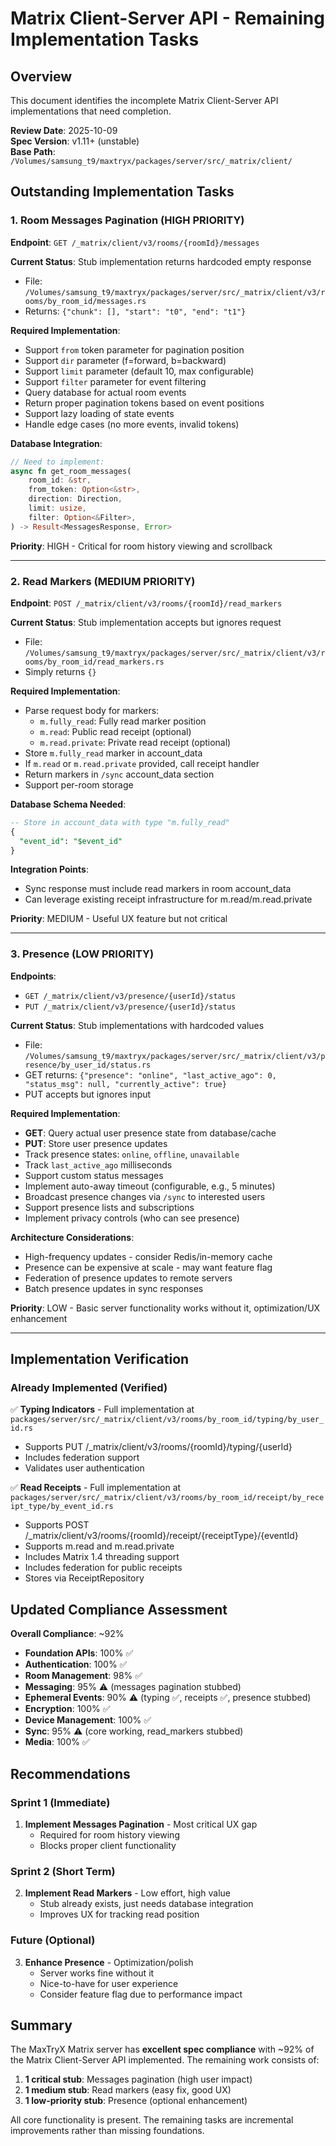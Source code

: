 # Matrix Client-Server API - Remaining Implementation Tasks

## Overview
This document identifies the incomplete Matrix Client-Server API implementations that need completion.

**Review Date**: 2025-10-09  
**Spec Version**: v1.11+ (unstable)  
**Base Path**: `/Volumes/samsung_t9/maxtryx/packages/server/src/_matrix/client/`

## Outstanding Implementation Tasks

### 1. Room Messages Pagination (HIGH PRIORITY)

**Endpoint**: `GET /_matrix/client/v3/rooms/{roomId}/messages`

**Current Status**: Stub implementation returns hardcoded empty response
- File: `/Volumes/samsung_t9/maxtryx/packages/server/src/_matrix/client/v3/rooms/by_room_id/messages.rs`
- Returns: `{"chunk": [], "start": "t0", "end": "t1"}`

**Required Implementation**:
- Support `from` token parameter for pagination position
- Support `dir` parameter (f=forward, b=backward)
- Support `limit` parameter (default 10, max configurable)
- Support `filter` parameter for event filtering
- Query database for actual room events
- Return proper pagination tokens based on event positions
- Support lazy loading of state events
- Handle edge cases (no more events, invalid tokens)

**Database Integration**:
```rust
// Need to implement:
async fn get_room_messages(
    room_id: &str,
    from_token: Option<&str>,
    direction: Direction,
    limit: usize,
    filter: Option<&Filter>,
) -> Result<MessagesResponse, Error>
```

**Priority**: HIGH - Critical for room history viewing and scrollback

---

### 2. Read Markers (MEDIUM PRIORITY)

**Endpoint**: `POST /_matrix/client/v3/rooms/{roomId}/read_markers`

**Current Status**: Stub implementation accepts but ignores request
- File: `/Volumes/samsung_t9/maxtryx/packages/server/src/_matrix/client/v3/rooms/by_room_id/read_markers.rs`
- Simply returns `{}`

**Required Implementation**:
- Parse request body for markers:
  - `m.fully_read`: Fully read marker position
  - `m.read`: Public read receipt (optional)
  - `m.read.private`: Private read receipt (optional)
- Store `m.fully_read` marker in account_data
- If `m.read` or `m.read.private` provided, call receipt handler
- Return markers in `/sync` account_data section
- Support per-room storage

**Database Schema Needed**:
```sql
-- Store in account_data with type "m.fully_read"
{
  "event_id": "$event_id"
}
```

**Integration Points**:
- Sync response must include read markers in room account_data
- Can leverage existing receipt infrastructure for m.read/m.read.private

**Priority**: MEDIUM - Useful UX feature but not critical

---

### 3. Presence (LOW PRIORITY)

**Endpoints**: 
- `GET /_matrix/client/v3/presence/{userId}/status`
- `PUT /_matrix/client/v3/presence/{userId}/status`

**Current Status**: Stub implementations with hardcoded values
- File: `/Volumes/samsung_t9/maxtryx/packages/server/src/_matrix/client/v3/presence/by_user_id/status.rs`
- GET returns: `{"presence": "online", "last_active_ago": 0, "status_msg": null, "currently_active": true}`
- PUT accepts but ignores input

**Required Implementation**:
- **GET**: Query actual user presence state from database/cache
- **PUT**: Store user presence updates
- Track presence states: `online`, `offline`, `unavailable`
- Track `last_active_ago` milliseconds
- Support custom status messages
- Implement auto-away timeout (configurable, e.g., 5 minutes)
- Broadcast presence changes via `/sync` to interested users
- Support presence lists and subscriptions
- Implement privacy controls (who can see presence)

**Architecture Considerations**:
- High-frequency updates - consider Redis/in-memory cache
- Presence can be expensive at scale - may want feature flag
- Federation of presence updates to remote servers
- Batch presence updates in sync responses

**Priority**: LOW - Basic server functionality works without it, optimization/UX enhancement

---

## Implementation Verification

### Already Implemented (Verified)
✅ **Typing Indicators** - Full implementation at `packages/server/src/_matrix/client/v3/rooms/by_room_id/typing/by_user_id.rs`
  - Supports PUT /_matrix/client/v3/rooms/{roomId}/typing/{userId}
  - Includes federation support
  - Validates user authentication

✅ **Read Receipts** - Full implementation at `packages/server/src/_matrix/client/v3/rooms/by_room_id/receipt/by_receipt_type/by_event_id.rs`
  - Supports POST /_matrix/client/v3/rooms/{roomId}/receipt/{receiptType}/{eventId}
  - Supports m.read and m.read.private
  - Includes Matrix 1.4 threading support
  - Includes federation for public receipts
  - Stores via ReceiptRepository

## Updated Compliance Assessment

**Overall Compliance**: ~92%

- **Foundation APIs**: 100% ✅
- **Authentication**: 100% ✅  
- **Room Management**: 98% ✅
- **Messaging**: 95% ⚠️ (messages pagination stubbed)
- **Ephemeral Events**: 90% ⚠️ (typing ✅, receipts ✅, presence stubbed)
- **Encryption**: 100% ✅
- **Device Management**: 100% ✅
- **Sync**: 95% ⚠️ (core working, read_markers stubbed)
- **Media**: 100% ✅

## Recommendations

### Sprint 1 (Immediate)
1. **Implement Messages Pagination** - Most critical UX gap
   - Required for room history viewing
   - Blocks proper client functionality

### Sprint 2 (Short Term)  
2. **Implement Read Markers** - Low effort, high value
   - Stub already exists, just needs database integration
   - Improves UX for tracking read position

### Future (Optional)
3. **Enhance Presence** - Optimization/polish
   - Server works fine without it
   - Nice-to-have for user experience
   - Consider feature flag due to performance impact

## Summary

The MaxTryX Matrix server has **excellent spec compliance** with ~92% of the Matrix Client-Server API implemented. The remaining work consists of:

1. **1 critical stub**: Messages pagination (high user impact)
2. **1 medium stub**: Read markers (easy fix, good UX)
3. **1 low-priority stub**: Presence (optional enhancement)

All core functionality is present. The remaining tasks are incremental improvements rather than missing foundations.
